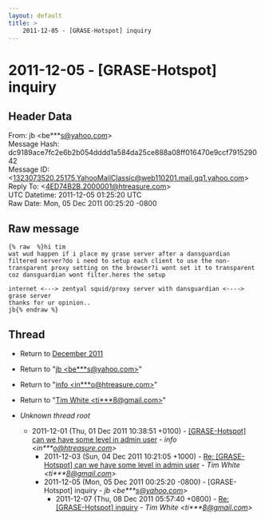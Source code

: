 ```yaml
---
layout: default
title: >
    2011-12-05 - [GRASE-Hotspot] inquiry
---
```


# 2011-12-05 - [GRASE-Hotspot] inquiry

## Header Data

From: jb \<be***s@yahoo.com\><br>
Message Hash: dc9189ace7fc2e6b2b054dddd1a584da25ce888a08ff016470e9ccf791529042<br>
Message ID: \<1323073520.25175.YahooMailClassic@web110201.mail.gq1.yahoo.com\><br>
Reply To: \<4ED74B2B.2000001@htreasure.com\><br>
UTC Datetime: 2011-12-05 01:25:20 UTC<br>
Raw Date: Mon, 05 Dec 2011 00:25:20 -0800<br>

## Raw message

```
{% raw  %}hi tim
wat wud happen if i place my grase server after a dansguardian filtered server?do i need to setup each client to use the non-transparent proxy setting on the browser?i wont set it to transparent coz dansguardian wont filter.heres the setup

internet <---> zentyal squid/proxy server with dansguardian <----> grase server
thanks for ur opinion..
jb{% endraw %}
```

## Thread

+ Return to [December 2011](/archive/2011/12)

+ Return to "[jb <be***s<span>@</span>yahoo.com>](/authors/be___s_at_yahoo_com)"
+ Return to "[info <in***o<span>@</span>htreasure.com>](/authors/in___o_at_htreasure_com)"
+ Return to "[Tim White <ti***8<span>@</span>gmail.com>](/authors/ti___8_at_gmail_com)"

+ _Unknown thread root_
  + 2011-12-01 (Thu, 01 Dec 2011 10:38:51 +0100) - [[GRASE-Hotspot] can we have some level in admin user](/archive/2011/12/ded2d9b7d7a2f96de9e610550b18d56efb7fcb103230e6109eed4f292dbc5859) - _info \<in***o@htreasure.com\>_
    + 2011-12-03 (Sun, 04 Dec 2011 10:21:05 +1000) - [Re: [GRASE-Hotspot] can we have some level in admin user](/archive/2011/12/c7f1775f42ee67efc565ea659d13ccaccc96653ba89e9f57105d17add564898b) - _Tim White \<ti***8@gmail.com\>_
    + 2011-12-05 (Mon, 05 Dec 2011 00:25:20 -0800) - [GRASE-Hotspot] inquiry - _jb \<be***s@yahoo.com\>_
      + 2011-12-07 (Thu, 08 Dec 2011 05:57:40 +0800) - [Re: [GRASE-Hotspot] inquiry](/archive/2011/12/7c13833b4267958a68f7173715c61d27b8fdf42c61dcc0b936c70696b7cdf38e) - _Tim White \<ti***8@gmail.com\>_

